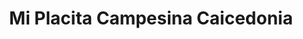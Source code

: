 ---
title: "Mi Placita Campesina Caicedonia"
url: /caicedonia/mi-placita-campesina-caicedonia/
shop: Supermarkt
---